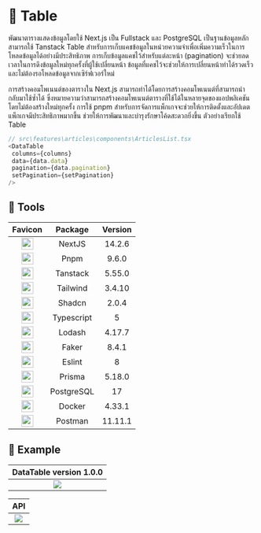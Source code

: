#  📃 Table
พัฒนาตารางแสดงข้อมูลโดยใช้ Next.js เป็น Fullstack และ PostgreSQL เป็นฐานข้อมูลหลัก สามารถใช้ Tanstack Table สำหรับการเก็บแคชข้อมูลในหน่วยความจำเพื่อเพิ่มความเร็วในการโหลดข้อมูลได้อย่างมีประสิทธิภาพ การเก็บข้อมูลแคชไว้สำหรับแต่ละหน้า (pagination) จะช่วยลดเวลาในการดึงข้อมูลใหม่ทุกครั้งที่ผู้ใช้เปลี่ยนหน้า ข้อมูลที่แคชไว้จะช่วยให้การเปลี่ยนหน้าทำได้รวดเร็วและไม่ต้องรอโหลดข้อมูลจากเซิร์ฟเวอร์ใหม่

การสร้างคอมโพเนนต์ของตารางใน Next.js สามารถทำได้โดยการสร้างคอมโพเนนต์ที่สามารถนำกลับมาใช้ซ้ำได้ ซึ่งหมายความว่าสามารถสร้างคอมโพเนนต์ตารางที่ใช้ได้ในหลายจุดของแอปพลิเคชันโดยไม่ต้องสร้างใหม่ทุกครั้ง การใช้ pnpm สำหรับการจัดการแพ็กเกจจะช่วยให้การติดตั้งและอัปเดตแพ็กเกจมีประสิทธิภาพมากขึ้น ช่วยให้การพัฒนาและบำรุงรักษาโค้ดสะดวกยิ่งขึ้น
ตัวอย่างเรียกใช้ Table

```javascript
// src\features\articles\components\ArticlesList.tsx
<DataTable
 columns={columns}
 data={data.data}
 pagination={data.pagination}
 setPagination={setPagination}
/>
```

## 🔧 Tools

| Favicon  | Package | Version  |
| :------------: | :------------: | :------------: |
| <img src="https://nextjs.org/favicon.ico" width="24vh" > | NextJS  | 14.2.6 |
| <img src="https://pnpm.io/img/favicon.png" width="24vh" > | Pnpm  | 9.6.0  |
| <img src="https://tanstack.com/favicon.ico" width="24vh" >  | Tanstack  | 5.55.0 |
| <img src="https://tailwindcss.com/favicons/favicon-32x32.png?v=3" width="24vh" > | Tailwind  | 3.4.10 |
| <img src="https://ui.shadcn.com/favicon-16x16.png" width="24vh" >  | Shadcn | 2.0.4 |
| <img src="https://www.typescriptlang.org/favicon-32x32.png?v=8944a05a8b601855de116c8a56d3b3ae" width="24vh" >  | Typescript  | 5 |
| <img src="https://lodash.com/icons/favicon-32x32.png" width="24vh" >  | Lodash  | 4.17.7 |
| <img src="https://opencollective.com/static/images/favicon.ico.png" width="24vh" >  | Faker  | 8.4.1 |
| <img src="https://eslint.org/favicon.ico" width="24vh" >  | Eslint  | 8 |
| <img src="https://www.prisma.io/images/favicon-32x32.png" width="24vh" >  | Prisma  | 5.18.0 |
| <img src="https://www.postgresql.org/favicon.ico" width="24vh" >  | PostgreSQL  | 17 |
| <img src="https://www.docker.com/wp-content/uploads/2024/02/cropped-docker-logo-favicon-32x32.png" width="24vh" >  | Docker  | 4.33.1 |
| <img src="https://www.postman.com/_ar-assets/images/favicon-1-32.png" width="24vh" >  | Postman  | 11.11.1 |

## 🚀 Example
|  DataTable version 1.0.0 |
| :------------: |
|  <img src="https://media.discordapp.net/attachments/1283511064272834613/1283511351393910844/image.png?ex=66e34298&is=66e1f118&hm=aa86cbc355808782f749136f56a4d6579c7ba40f5753e36993f03d4dcbb526a7&=&format=webp&quality=lossless&width=1376&height=671"> |

|  API |
| :------------: |
|  <img src="https://cdn.discordapp.com/attachments/1283515240994046033/1283515284732510300/image.png?ex=66e34642&is=66e1f4c2&hm=f8dc3c7b6b894a22e728122cd4048b01fc8c1dc99bf9f38ee9842174cc4040ef&"> |
